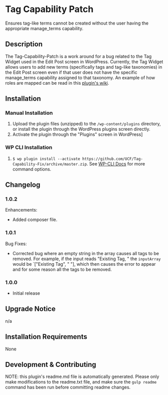# Tag Capability Patch #

Ensures tag-like terms cannot be created without the user having the appropriate manage_terms capability.


## Description ##

The Tag-Capability-Patch is a work around for a bug related to the Tag Widget used in the Edit Post screen in WordPress. Currently, the Tag Widget allows users to add new terms (specifically tags and tag-like taxonomies) in the Edit Post screen even if that user does not have the specific manage_terms capability assigned to that taxonomy. An example of how roles are mapped can be read in this [plugin's wiki](https://github.com/UCF/Tag-Capability-Patch/wiki).


## Installation ##

### Manual Installation ###
1. Upload the plugin files (unzipped) to the `/wp-content/plugins` directory, or install the plugin through the WordPress plugins screen directly.
2. Activate the plugin through the "Plugins" screen in WordPress]

### WP CLI Installation ###
1. `$ wp plugin install --activate https://github.com/UCF/Tag-Capability-Fix/archive/master.zip`.  See [WP-CLI Docs](http://wp-cli.org/commands/plugin/install/) for more command options.


## Changelog ##

### 1.0.2 ###
Enhancements:
* Added composer file.

### 1.0.1 ###
Bug Fixes:
* Corrected bug where an empty string in the array causes all tags to be removed. For example, if the input reads "Existing Tag, " the `inputArray` would be `["Existing Tag", " "], which then causes the error to appear and for some reason all the tags to be removed.

### 1.0.0 ###
* Initial release


## Upgrade Notice ##

n/a


## Installation Requirements ##

None


## Development & Contributing ##

NOTE: this plugin's readme.md file is automatically generated.  Please only make modifications to the readme.txt file, and make sure the `gulp readme` command has been run before committing readme changes.

